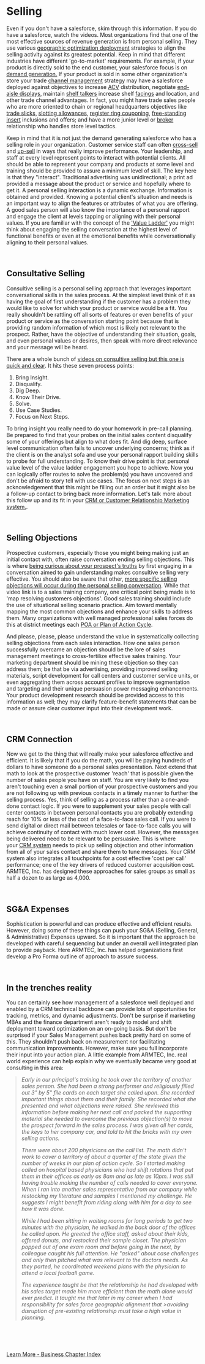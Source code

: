 
# Selling

Even if you don't have a salesforce, skim through this information. If you do have a salesforce, watch the videos.
Most organizations find that one of the most effective sources of revenue generation is from personal selling.   They use various [geographic optimization deployment](https://technologyadvice.com/blog/sales/sales-mapping-software-tools/) strategies to align the selling activity against its greatest potential.   Keep in mind that different industries have different 'go-to-market' requirements.  For example, if your product is directly sold to the end customer, your salesforce focus is on [demand generation.](/business/demand.md)  If your product is  sold in some other organization's store your trade [channel management](https://www.indeed.com/career-advice/career-development/channel-management) strategy may have a salesforce deployed against objectives to increase [ACV](/business/glossary.md#--A--) distribution, negotiate [end-aisle displays](/business/glossary.md#--E--), maintain [shelf talkers](/business/glossary.md#--S--) increase shelf [facings](/business/glossary.md#--F--) and location,  and other trade channel advantages.  In fact, you might have trade sales people who are more oriented to chain or regional headquarters objectives like [trade slicks,](/business/glossary.md#--T--)  [slotting allowances,](https://en.wikipedia.org/wiki/Slotting_fee#:~:text=A%20slotting%20fee%2C%20slotting%20allowance,or%20within%20their%20supply%20chain.)  [register ring couponing,](https://www.indoormedia.com/register-tapes-unlimited)  [free-standing insert](https://topagency.com/glossary/free-standing-inserts-fsi-definition/) inclusions and offers; and have a more junior level or [broker](https://www.youtube.com/watch?v=JcSwoVtIWmc) relationship who handles store level tactics.  

Keep in mind that it is not just the demand  generating salesforce who has a selling role in your organization.  Customer service staff can often [cross-sell](https://en.wikipedia.org/wiki/Cross-selling) and [up-sell](https://en.wikipedia.org/wiki/Upselling) in ways that really improve performance.  Your leadership, and staff at every level represent points to interact with potential clients.  All should be able to represent your company and products at some level and training should be provided to assure a minimum level of skill.  The key here is that they "interact". Traditional advertising was unidirectional; a print ad provided a message about the product or service and hopefully where to get it. A personal selling interaction is a dynamic exchange. Information is obtained and provided. Knowing a potential client's situation and needs is an important way to align the features or attributes of what you are offering.  A good sales person will also know the importance of a personal rapport and engage the client at levels tapping or aligning with their personal values. If you are familiar with the concept of the ['Value Ladder'](../business/ladder.md) you might think about engaging the selling conversation at the highest level of functional benefits or even at the emotional benefits while conversationally aligning to their personal values. 
 
<br> 

## Consultative Selling

Consultive selling is a personal selling approach that leverages important conversational skills in the sales process. At the simplest level think of it as having the goal of first understanding if the customer has a problem they would like to solve for which your product or service would be a fit. You really shouldn't be rattling off all sorts of features or even benefits of your product or service as the conversation starting point because that is providing random information of which most is likely not relevant to the prospect. Rather, have the objective of understanding their situation, goals, and even personal values or desires, then speak with more direct relevance and your message will be heard.

There are a whole bunch of [videos on consultive selling but this one is quick and clear](https://www.youtube.com/watch?v=XwdcDY4lD8c).  It hits these seven process points:

1) Bring Insight.
2) Disqualify.
3) Dig Deep.
4) Know Their Drive.
5) Solve.
6) Use Case Studies.
7) Focus on Next Steps.

To bring insight you really need to do your homework in pre-call planning. Be prepared to find that your probes on the initial sales content disqualify some of your offerings but align to what does fit. And dig deep, surface level communication often fails to uncover underlying concerns; think as if the client is on the analyst sofa and use your personal rapport building skills to probe for full understanding. To know their drive point is that personal value level of the value ladder engagement you hope to achieve. Now you can logically offer routes to solve the problem(s) you have uncovered and don't be afraid to story tell with use cases. The focus on next steps is an acknowledgement that this might be filling out an order but it might also be a follow-up contact to bring back more information. Let's talk more about this follow up and its fit in your [CRM or Customer Relationship Marketing system.](../business/crm.md). 

<br>

## Selling Objections

Prospective customers, especially those you might being making just an initial contact with, often raise conversation ending selling objections. This is where [being curious about your prospect's truths](https://www.youtube.com/watch?v=31OaeexX9RI) by first engaging in a conversation aimed to gain understanding makes consultive selling very effective.  You should also be aware that other, [more specific selling objections will occur during the personal selling conversation](https://www.youtube.com/watch?v=sux18CRotkk). While that video link is to a sales training company, one critical point being made is to 'map resolving customers objections'. Good sales training should include the use of situational selling scenario practice.  Aim toward mentally mapping the most common objections and enhance your skills to address them. Many organizations with well managed professional sales forces do this at district meetings each [POA or Plan of Action Cycle](https://www.zendesk.com/blog/sales-cycle/).

And please, please, please understand the value in systematically collecting selling objections from each sales interaction.   How one sales person successfully overcame an objection should be the lore of sales management meetings to cross-fertilize effective sales training.  Your marketing department should be mining these objection so they can address them; be that be via advertising, providing improved selling materials, script development for call centers and customer service units, or even aggregating them across account profiles to improve segmentation and targeting and their unique persuasion power messaging enhancements.  Your product development research should be provided access to this information as well; they may clarify feature-benefit statements that can be made or assure clear customer input into their development work.

<br>

## CRM Connection

Now we get to the thing that will really make your salesforce effective and efficient. It is likely that if you do the math, you will be paying hundreds of dollars to have someone do a personal sales presentation.  Next extend that math to look at the prospective customer 'reach' that is possible given the number of sales people you have on staff. You are very likely to find you aren't touching even a small portion of your prospective customers and you are not following up with previous contacts in a timely manner to further the selling process. Yes, think of selling as a process rather than a one-and-done contact logic. If you were to supplement your sales people with call center contacts in between personal contacts you are probably extending reach for 10% or less of the cost of a face-to-face sales call. If you were to send digital or direct mail between telesales or face-to-face calls you will achieve continuity of contact with much lower cost. However, the messages being delivered need to be relevant to be persuasive. This is where your [CRM system](../business/crm.md) needs to pick up selling objection and other information from all of your sales contact and share them to tune messages.   Your CRM system also integrates all touchpoints for a cost effective 'cost per call' performance; one of the key drivers of reduced customer acquisition cost.   ARMTEC, Inc. has designed these approaches for sales groups as small as half a dozen to as large as 4,000.

<br>

## SG&A Expenses

Sophistication is powerful and can produce effective and efficient results.  However, doing some of these things can push your SG&A (Selling, General, & Administrative) Expenses upward.  So it is important that the approach be developed with careful sequencing but under an overall well integrated plan to provide payback.  Here ARMTEC, Inc. has helped organizations first develop a Pro Forma outline of approach to assure success.

<br>

## In the trenches reality
You can certainly see how management of a salesforce well deployed and enabled by a CRM technical backbone can provide lots of opportunities for tracking, metrics, and dynamic adjustments.   Don't be surprise if marketing MBAs and the finance department aren't ready to model and shift deployment toward optimization on an on-going basis.  But don't be surprised if your Sales Management pushes back pretty hard on some of this.  They shouldn't push back on measurement nor facilitating communication improvements.   However, make sure you full incorporate their input into your action plan.  A little example from ARMTEC, Inc. real world experience can help explain why we eventually became very good at consulting in this area:

><i>Early in our principal's training he took over the territory of another sales person.  She had been a strong performer and religiously filled out 3" by 5" file cards on each target she called upon.  She recorded important things about them and their family.  She recorded what she presented and what objections were raised.  She reviewed this information before making her next call and packed the supporting material she needed to overcome the previous objection(s) to move the prospect forward in the sales process.  I was given all her cards, the keys to her company car, and told to hit the bricks with my own selling actions.
>
>There were about 200 physicians on the call list.   The math didn't work to cover a territory of about a quarter of the state given the number of weeks in our plan of action cycle.  So I started making called on hospital based physicians who had shift rotations that put them in their offices as early as 8am and as late as 10pm.  I was still having trouble making the number of calls needed to cover everyone.  When I ran into another sales representative from our company while restocking my literature and samples I mentioned my challenge.  He suggests I might benefit from riding along with him for a day to see how it was done.
>
>While I had been sitting in waiting rooms for long periods to get two minutes with the physician, he walked in the back door of the offices he called upon.  He greeted the office staff, asked about their kids, offered donuts, and restocked their sample closet.  The physician popped out of one exam room and before going in the next, by colleague caught his full attention.  He "asked" about case challenges and only then pitched what was relevant to the doctors needs.  As they parted, he coordinated weekend plans with the physician to attend a local football game. 
>
>The experience taught be that the relationship he had developed with his sales target made him more efficient than the math alone would ever predict.  It taught me that later in my career when I had responsibility for sales force geographic alignment that >avoiding disruption of pre-existing relationship must take a high value in planning.</i>

<br>
<br>
<br>

[Learn More - Business Chapter Index](../chapters.md#business)

